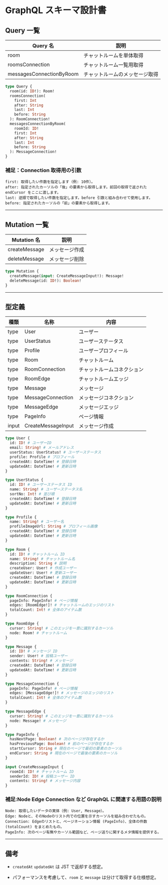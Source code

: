 # GraphQL スキーマ設計書

## Query 一覧

| Query 名                 | 説明                           |
| ------------------------ | ------------------------------ |
| room                     | チャットルームを単体取得       |
| roomsConnection          | チャットルーム一覧用取得       |
| messagesConnectionByRoom | チャットルームのメッセージ取得 |

```graphql
type Query {
  room(id: ID!): Room!
  roomsConnection(
    first: Int
    after: String
    last: Int
    before: String
  ): RoomConnection!
  messagesConnectionByRoom(
    roomId: ID!
    first: Int
    after: String
    last: Int
    before: String
  ): MessageConnection!
}
```

### 補足：Connection 取得用の引数

```
first: 取得したい件数を指定します（例: 10件）。
after: 指定されたカーソルの「後」の要素から取得します。前回の取得で返された endCursor をここに渡します。
last: 逆順で取得したい件数を指定します。before 引数と組み合わせて使用します。
before: 指定されたカーソルの「前」の要素から取得します。
```

---

## Mutation 一覧

| Mutation 名   | 説明           |
| ------------- | -------------- |
| createMessage | メッセージ作成 |
| deleteMessage | メッセージ削除 |

```graphql
type Mutation {
  createMessage(input: CreateMessageInput!): Message!
  deleteMessage(id: ID!): Boolean!
}
```

---

## 型定義

| 種類  | 名称               | 内容                       |
| ----- | ------------------ | -------------------------- |
| type  | User               | ユーザー                   |
| type  | UserStatus         | ユーザーステータス         |
| type  | Profile            | ユーザープロフィール       |
| type  | Room               | チャットルーム             |
| type  | RoomConnection     | チャットルームコネクション |
| type  | RoomEdge           | チャットルームエッジ       |
| type  | Message            | メッセージ                 |
| type  | MessageConnection  | メッセージコネクション     |
| type  | MessageEdge        | メッセージエッジ           |
| type  | PageInfo           | ページ情報                 |
| input | CreateMessageInput | メッセージ作成             |

```graphql
type User {
  id: ID! # ユーザーID
  email: String! # メールアドレス
  userStatus: UserStatus! # ユーザーステータス
  profile: Profile # プロフィール
  createdAt: DateTime! # 登録日時
  updatedAt: DateTime! # 更新日時
}
```

```graphql
type UserStatus {
  id: ID! # ユーザーステータス ID
  name: String! # ユーザーステータス名
  sortNo: Int! # 並び順
  createdAt: DateTime! # 登録日時
  updatedAt: DateTime! # 更新日時
}
```

```graphql
type Profile {
  name: String! # ユーザー名
  profileImageUrl: String # プロフィール画像
  createdAt: DateTime! # 登録日時
  updatedAt: DateTime! # 更新日時
}
```

```graphql
type Room {
  id: ID! # チャットルーム ID
  name: String! # チャットルーム名
  description: String # 説明
  createUser: User! # 作成ユーザー
  updateUser: User! # 更新ユーザー
  createdAt: DateTime! # 登録日時
  updatedAt: DateTime! # 更新日時
}
```

```graphql
type RoomConnection {
  pageInfo: PageInfo! # ページ情報
  edges: [RoomEdge!]! # チャットルームのエッジのリスト
  totalCount: Int! # 全体のアイテム数
}
```

```graphql
type RoomEdge {
  cursor: String! # このエッジを一意に識別するカーソル
  node: Room! # チャットルーム
}
```

```graphql
type Message {
  id: ID! # メッセージ ID
  sender: User! # 投稿ユーザー
  contents: String! # メッセージ
  createdAt: DateTime! # 登録日時
  updatedAt: DateTime! # 更新日時
}
```

```graphql
type MessageConnection {
  pageInfo: PageInfo! # ページ情報
  edges: [MessageEdge!]! # メッセージのエッジのリスト
  totalCount: Int! # 全体のアイテム数
}
```

```graphql
type MessageEdge {
  cursor: String! # このエッジを一意に識別するカーソル
  node: Message! # メッセージ
}
```

```graphql
type PageInfo {
  hasNextPage: Boolean! # 次のページが存在するか
  hasPreviousPage: Boolean! # 前のページが存在するか
  startCursor: String # 現在のページで最初の要素のカーソル
  endCursor: String # 現在のページで最後の要素のカーソル
}
```

```graphql
input CreateMessageInput {
  roomId: ID! # チャットルーム ID
  senderId: ID! # 投稿ユーザー ID
  contents: String! # メッセージ内容
}
```

### 補足:Node Edge Connection など GraphQL に関連する用語の説明

```
Node: 取得したいデータの実体（例: User, Message）。
Edge: Nodeと、そのNodeのリスト内での位置を示すカーソルを組み合わせたもの。
Connection: Edgeのリストと、ページネーション情報 (PageInfo)、全体の件数 (totalCount) をまとめたもの。
PageInfo: 次のページ有無やカーソル範囲など、ページ送りに関するメタ情報を提供する。
```

---

## 備考

- `createdAt` `updatedAt` は JST で返却する想定。

- パフォーマンスを考慮して、`room` と `message` は分けて取得する仕様想定。

